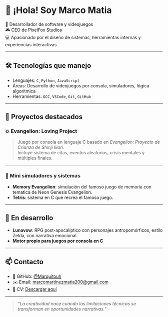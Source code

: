 # 👋 ¡Hola! Soy Marco Matia

🧠 Desarrollador de software y videojuegos  
🎮 CEO de PixelFox Studios  
💻 Apasionado por el diseño de sistemas, herramientas internas y experiencias interactivas

---

## 🛠️ Tecnologías que manejo

- Lenguajes: `C`, `Python`, `JavaScript`
- Áreas: Desarrollo de videojuegos por consola, simuladores, lógica algorítmica
- Herramientas: `GCC`, `VSCode`, `Git`, `GitHub`

---

## 🚀 Proyectos destacados

### 💥 Evangelion: Loving Project

> Juego por consola en lenguaje C basado en *Evangelion: Proyecto de Crianza de Shinji Ikari*.  
> Incluye sistema de citas, eventos aleatorios, crisis mentales y múltiples finales.

---

### 🧩 Mini simuladores y sistemas

- **Memory Evangelion**: simulación del famoso juego de memoria con tematica de Neon Genesis Evangelion.
- **Tetris**: sistema en C que recrea el famoso juego.

---

## 🌱 En desarrollo

- **Lunavow**: RPG post-apocalíptico con personajes antropomórficos, estilo Zelda, con narrativa emocional.
- **Motor propio para juegos por consola en C**

---

## 📫 Contacto

- 💼 GitHub: [@Marquitouh](https://github.com/Marquitouh)
- ✉️ Email: marcomartinezmatia200@gmail.com
- 🧾 CV: [Descargar aquí](https://github.com/Marquitouh/Marquitouh/blob/main/Curr%C3%ADculum%20Vitae%20Cv.pdf)

---

> *“La creatividad nace cuando las limitaciones técnicas se transforman en oportunidades narrativas.”*
